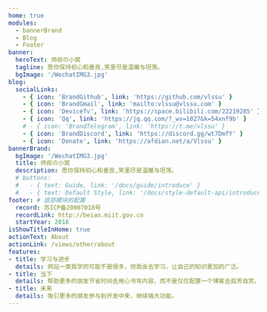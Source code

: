 ```yaml
---
home: true
modules:
  - bannerBrand
  - Blog
  - Footer
banner:
  heroText: 师叔の小窝
  tagline: 愿你保持初心和善良,笑里尽是温暖与坦荡。
  bgImage: '/WechatIMG3.jpg'
blog:
  socialLinks:
    - { icon: 'BrandGithub', link: 'https://github.com/vlssu' }
    - { icon: 'BrandGmail', link: 'mailto:vlssu@vlssu.com' }
    - { icon: 'DeviceTv', link: 'https://space.bilibili.com/22219285' }
    - { icon: 'Qq', link: 'https://jq.qq.com/?_wv=1027&k=54xnf9b' }
    # - { icon: 'BrandTelegram', link: 'https://t.me/vlssu' }
    - { icon: 'BrandDiscord', link: 'https://discord.gg/wt7DmfY' }
    - { icon: 'Donate', link: 'https://afdian.net/a/Vlssu' }
bannerBrand:
  bgImage: '/WechatIMG3.jpg'
  title: 师叔の小窝
  description: 愿你保持初心和善良,笑里尽是温暖与坦荡。
  # buttons:
  #   - { text: Guide, link: '/docs/guide/introduce' }
  #   - { text: Default Style, link: '/docs/style-default-api/introduce', type: 'plain' }
footer: # 底部模块的配置
  record: 苏ICP备20007018号
  recordLink: http://beian.miit.gov.cn
  startYear: 2018
isShowTitleInHome: true
actionText: About
actionLink: /views/other/about
features:
- title: 学习与进步
  details: 网站一类我学的可能不是很多，但我会去学习，让自己的知识更加的广泛。
- title: 当下
  details: 帮助更多的朋友节省时间去用心书写内容，而不是仅仅配置一个博客去孤芳自赏。
- title: 未来
  details: 吸引更多的朋友参与到开发中来，继续强大功能。
---
```

